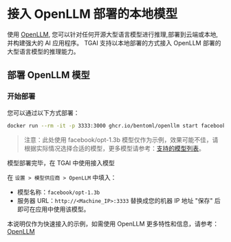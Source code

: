 # 接入 OpenLLM 部署的本地模型

使用 [OpenLLM](https://github.com/bentoml/OpenLLM), 您可以针对任何开源大型语言模型进行推理,部署到云端或本地,并构建强大的 AI 应用程序。
TGAI 支持以本地部署的方式接入 OpenLLM 部署的大型语言模型的推理能力。

## 部署 OpenLLM 模型
### 开始部署

您可以通过以下方式部署：

```bash
docker run --rm -it -p 3333:3000 ghcr.io/bentoml/openllm start facebook/opt-1.3b --backend pt
```
> 注意：此处使用 facebook/opt-1.3b 模型仅作为示例，效果可能不佳，请根据实际情况选择合适的模型，更多模型请参考：[支持的模型列表](https://github.com/bentoml/OpenLLM#-supported-models)。


模型部署完毕，在 TGAI 中使用接入模型

   在 `设置 > 模型供应商 > OpenLLM` 中填入：

   - 模型名称：`facebook/opt-1.3b`
   - 服务器 URL：`http://<Machine_IP>:3333` 替换成您的机器 IP 地址
   "保存" 后即可在应用中使用该模型。

本说明仅作为快速接入的示例，如需使用 OpenLLM 更多特性和信息，请参考：[OpenLLM](https://github.com/bentoml/OpenLLM)